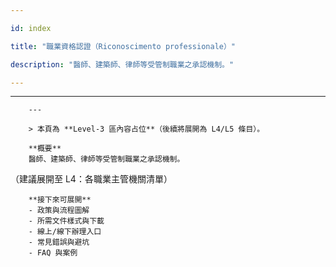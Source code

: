 ---
id: index
title: "職業資格認證（Riconoscimento professionale）"
description: "醫師、建築師、律師等受管制職業之承認機制。"
---

---
        ---

        > 本頁為 **Level‑3 區內容占位**（後續將展開為 L4/L5 條目）。

        **概要**
        醫師、建築師、律師等受管制職業之承認機制。
（建議展開至 L4：各職業主管機關清單）

        **接下來可展開**
        - 政策與流程圖解
        - 所需文件樣式與下載
        - 線上/線下辦理入口
        - 常見錯誤與避坑
        - FAQ 與案例
